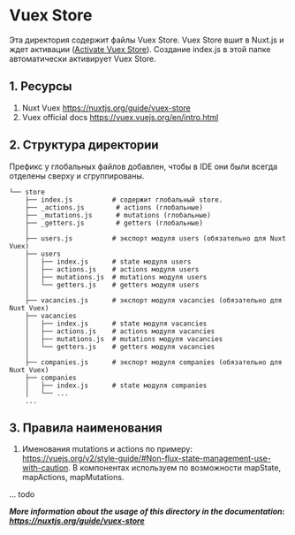 # Vuex Store

Эта директория содержит файлы Vuex Store.
Vuex Store вшит в Nuxt.js и ждет активации
([Activate Vuex Store](https://nuxtjs.org/guide/vuex-store#activate-the-store)).
Создание index.js в этой папке автоматически активирует Vuex Store.

## 1. Ресурсы

1. Nuxt Vuex https://nuxtjs.org/guide/vuex-store
2. Vuex official docs https://vuex.vuejs.org/en/intro.html

## 2. Структура директории

Префикс у глобальных файлов добавлен, чтобы в IDE они были всегда
отделены сверху и сгруппированы.

```
└── store
    ├── index.js          # содержит глобальный store.
    ├── _actions.js        # actions (глобальные)
    ├── _mutations.js      # mutations (глобальные)
    ├── _getters.js        # getters (глобальные)
    │
    ├── users.js          # экспорт модуля users (обязательно для Nuxt Vuex)
    ├── users
    │   ├── index.js      # state модуля users
    │   ├── actions.js    # actions модуля users
    │   ├── mutations.js  # mutations модуля users
    │   └── getters.js    # getters модуля users
    │
    ├── vacancies.js      # экспорт модуля vacancies (обязательно для Nuxt Vuex)
    ├── vacancies
    │   ├── index.js      # state модуля vacancies
    │   ├── actions.js    # actions модуля vacancies
    │   ├── mutations.js  # mutations модуля vacancies
    │   └── getters.js    # getters модуля vacancies
    │
    ├── companies.js      # экспорт модуля companies (обязательно для Nuxt Vuex)
    ├── companies
    │   ├── index.js      # state модуля companies
    │   └── ...
    ...
```

## 3. Правила наименования

1. Именования mutations и actions по примеру: https://vuejs.org/v2/style-guide/#Non-flux-state-management-use-with-caution.
В компонентах используем по возможности mapState, mapActions, mapMutations.

... todo

***More information about the usage of this
directory in the documentation: https://nuxtjs.org/guide/vuex-store***
